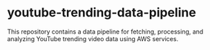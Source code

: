 # youtube-trending-data-pipeline
This repository contains a data pipeline for fetching, processing, and analyzing YouTube trending video data using AWS services. 
